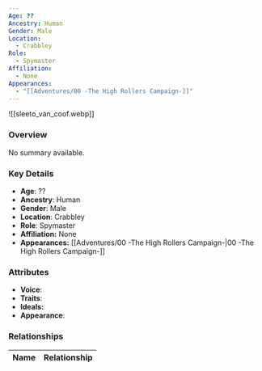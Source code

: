 ```yaml
---
Age: ??
Ancestry: Human
Gender: Male
Location:
  - Crabbley
Role:
  - Spymaster
Affiliation:
  - None
Appearances:
  - "[[Adventures/00 -The High Rollers Campaign-]]"
---
```


![[sleeto_van_coof.webp]]

### Overview
No summary available.

### Key Details
- **Age**: ??
- **Ancestry**: Human
- **Gender**: Male
- **Location**: Crabbley
- **Role**: Spymaster
- **Affiliation:** None
- **Appearances:** [[Adventures/00 -The High Rollers Campaign-\|00 -The High Rollers Campaign-]]

### Attributes
- **Voice**: 
- **Traits**: 
- **Ideals:** 
- **Appearance**:

### Relationships

| Name  | Relationship |
| ----- | ------------ |
